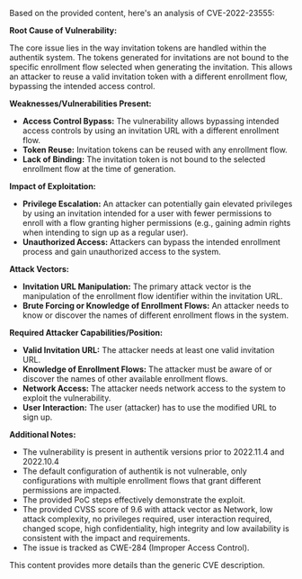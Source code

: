 Based on the provided content, here's an analysis of CVE-2022-23555:

**Root Cause of Vulnerability:**

The core issue lies in the way invitation tokens are handled within the authentik system. The tokens generated for invitations are not bound to the specific enrollment flow selected when generating the invitation. This allows an attacker to reuse a valid invitation token with a different enrollment flow, bypassing the intended access control.

**Weaknesses/Vulnerabilities Present:**

*   **Access Control Bypass:** The vulnerability allows bypassing intended access controls by using an invitation URL with a different enrollment flow.
*   **Token Reuse:** Invitation tokens can be reused with any enrollment flow.
*   **Lack of Binding:**  The invitation token is not bound to the selected enrollment flow at the time of generation.

**Impact of Exploitation:**

*   **Privilege Escalation:** An attacker can potentially gain elevated privileges by using an invitation intended for a user with fewer permissions to enroll with a flow granting higher permissions (e.g., gaining admin rights when intending to sign up as a regular user).
*   **Unauthorized Access:**  Attackers can bypass the intended enrollment process and gain unauthorized access to the system.

**Attack Vectors:**

*   **Invitation URL Manipulation:** The primary attack vector is the manipulation of the enrollment flow identifier within the invitation URL.
*   **Brute Forcing or Knowledge of Enrollment Flows:** An attacker needs to know or discover the names of different enrollment flows in the system.

**Required Attacker Capabilities/Position:**

*   **Valid Invitation URL:**  The attacker needs at least one valid invitation URL.
*   **Knowledge of Enrollment Flows:** The attacker must be aware of or discover the names of other available enrollment flows.
*   **Network Access:**  The attacker needs network access to the system to exploit the vulnerability.
*   **User Interaction:** The user (attacker) has to use the modified URL to sign up.

**Additional Notes:**

*   The vulnerability is present in authentik versions prior to 2022.11.4 and 2022.10.4
*   The default configuration of authentik is not vulnerable, only configurations with multiple enrollment flows that grant different permissions are impacted.
*   The provided PoC steps effectively demonstrate the exploit.
*   The provided CVSS score of 9.6 with attack vector as Network, low attack complexity, no privileges required, user interaction required, changed scope, high confidentiality, high integrity and low availability is consistent with the impact and requirements.
*   The issue is tracked as CWE-284 (Improper Access Control).

This content provides more details than the generic CVE description.